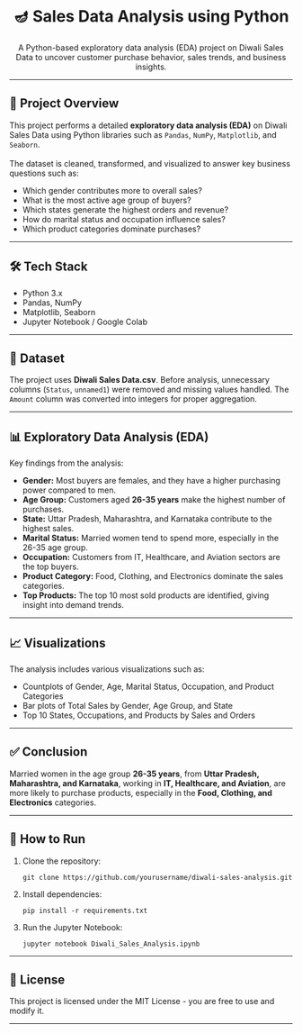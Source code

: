 <h1 align="center">🪔 Sales Data Analysis using Python</h1>

<p align="center">
  A Python-based exploratory data analysis (EDA) project on Diwali Sales Data to uncover customer purchase behavior, sales trends, and business insights.
</p>

---

<h2>📌 Project Overview</h2>
<p>
This project performs a detailed <b>exploratory data analysis (EDA)</b> on Diwali Sales Data using Python libraries such as <code>Pandas</code>, <code>NumPy</code>, <code>Matplotlib</code>, and <code>Seaborn</code>.  
<br><br>
The dataset is cleaned, transformed, and visualized to answer key business questions such as:
</p>
<ul>
  <li>Which gender contributes more to overall sales?</li>
  <li>What is the most active age group of buyers?</li>
  <li>Which states generate the highest orders and revenue?</li>
  <li>How do marital status and occupation influence sales?</li>
  <li>Which product categories dominate purchases?</li>
</ul>

---

<h2>🛠️ Tech Stack</h2>
<ul>
  <li>Python 3.x</li>
  <li>Pandas, NumPy</li>
  <li>Matplotlib, Seaborn</li>
  <li>Jupyter Notebook / Google Colab</li>
</ul>

---

<h2>📂 Dataset</h2>
<p>
The project uses <b>Diwali Sales Data.csv</b>.  
Before analysis, unnecessary columns (<code>Status</code>, <code>unnamed1</code>) were removed and missing values handled.  
The <code>Amount</code> column was converted into integers for proper aggregation.
</p>

---

<h2>📊 Exploratory Data Analysis (EDA)</h2>
<p>
Key findings from the analysis:
</p>
<ul>
  <li><b>Gender:</b> Most buyers are females, and they have a higher purchasing power compared to men.</li>
  <li><b>Age Group:</b> Customers aged <b>26-35 years</b> make the highest number of purchases.</li>
  <li><b>State:</b> Uttar Pradesh, Maharashtra, and Karnataka contribute to the highest sales.</li>
  <li><b>Marital Status:</b> Married women tend to spend more, especially in the 26-35 age group.</li>
  <li><b>Occupation:</b> Customers from IT, Healthcare, and Aviation sectors are the top buyers.</li>
  <li><b>Product Category:</b> Food, Clothing, and Electronics dominate the sales categories.</li>
  <li><b>Top Products:</b> The top 10 most sold products are identified, giving insight into demand trends.</li>
</ul>

---

<h2>📈 Visualizations</h2>
<p>
The analysis includes various visualizations such as:
</p>
<ul>
  <li>Countplots of Gender, Age, Marital Status, Occupation, and Product Categories</li>
  <li>Bar plots of Total Sales by Gender, Age Group, and State</li>
  <li>Top 10 States, Occupations, and Products by Sales and Orders</li>
</ul>

---

<h2>✅ Conclusion</h2>
<p>
Married women in the age group <b>26-35 years</b>, from <b>Uttar Pradesh, Maharashtra, and Karnataka</b>, working in <b>IT, Healthcare, and Aviation</b>, are more likely to purchase products, especially in the <b>Food, Clothing, and Electronics</b> categories.
</p>

---

<h2>🚀 How to Run</h2>
<ol>
  <li>Clone the repository:</li>
  <pre><code>git clone https://github.com/yourusername/diwali-sales-analysis.git</code></pre>
  <li>Install dependencies:</li>
  <pre><code>pip install -r requirements.txt</code></pre>
  <li>Run the Jupyter Notebook:</li>
  <pre><code>jupyter notebook Diwali_Sales_Analysis.ipynb</code></pre>
</ol>

---

<h2>📜 License</h2>
<p>
This project is licensed under the MIT License - you are free to use and modify it.
</p>

---
